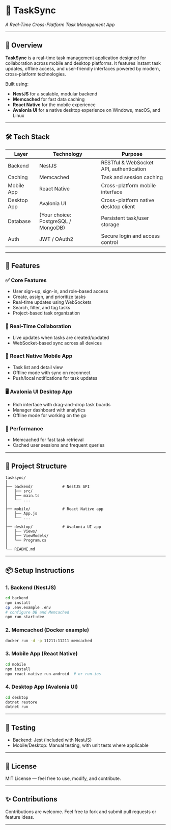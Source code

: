 # 🧠 **TaskSync**

*A Real-Time Cross-Platform Task Management App*

---

## 📌 Overview

**TaskSync** is a real-time task management application designed for collaboration across mobile and desktop platforms. It features instant task updates, offline access, and user-friendly interfaces powered by modern, cross-platform technologies.

Built using:

* **NestJS** for a scalable, modular backend
* **Memcached** for fast data caching
* **React Native** for the mobile experience
* **Avalonia UI** for a native desktop experience on Windows, macOS, and Linux

---

## 🛠 Tech Stack

| Layer       | Technology                          | Purpose                                 |
| ----------- | ----------------------------------- | --------------------------------------- |
| Backend     | NestJS                              | RESTful & WebSocket API, authentication |
| Caching     | Memcached                           | Task and session caching                |
| Mobile App  | React Native                        | Cross-platform mobile interface         |
| Desktop App | Avalonia UI                         | Cross-platform native desktop client    |
| Database    | (Your choice: PostgreSQL / MongoDB) | Persistent task/user storage            |
| Auth        | JWT / OAuth2                        | Secure login and access control         |

---

## 🎯 Features

### ✅ Core Features

* User sign-up, sign-in, and role-based access
* Create, assign, and prioritize tasks
* Real-time updates using WebSockets
* Search, filter, and tag tasks
* Project-based task organization

### 🔄 Real-Time Collaboration

* Live updates when tasks are created/updated
* WebSocket-based sync across all devices

### 📱 React Native Mobile App

* Task list and detail view
* Offline mode with sync on reconnect
* Push/local notifications for task updates

### 🖥 Avalonia UI Desktop App

* Rich interface with drag-and-drop task boards
* Manager dashboard with analytics
* Offline mode for working on the go

### 🚀 Performance

* Memcached for fast task retrieval
* Cached user sessions and frequent queries

---

## 🚧 Project Structure

```plaintext
tasksync/
│
├── backend/             # NestJS API
│   ├── src/
│   ├── main.ts
│   └── ...
│
├── mobile/              # React Native app
│   ├── App.js
│   └── ...
│
├── desktop/             # Avalonia UI app
│   ├── Views/
│   ├── ViewModels/
│   └── Program.cs
│
└── README.md
```

---

## 📦 Setup Instructions

### 1. Backend (NestJS)

```bash
cd backend
npm install
cp .env.example .env
# configure DB and Memcached
npm run start:dev
```

### 2. Memcached (Docker example)

```bash
docker run -d -p 11211:11211 memcached
```

### 3. Mobile App (React Native)

```bash
cd mobile
npm install
npx react-native run-android  # or run-ios
```

### 4. Desktop App (Avalonia UI)

```bash
cd desktop
dotnet restore
dotnet run
```

---

## 🧪 Testing

* Backend: Jest (included with NestJS)
* Mobile/Desktop: Manual testing, with unit tests where applicable

---

## 📄 License

MIT License — feel free to use, modify, and contribute.

---

## ✨ Contributions

Contributions are welcome. Feel free to fork and submit pull requests or feature ideas.

---

